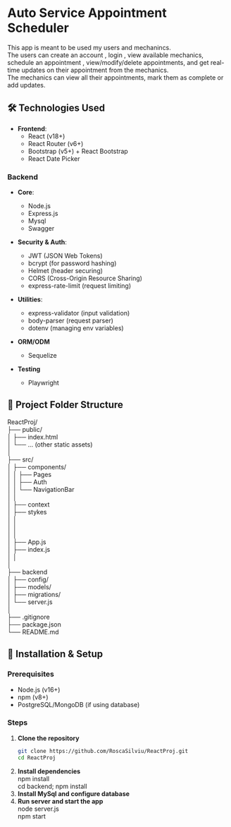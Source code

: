 # Auto Service Appointment Scheduler

This app is meant to be used my users and mechanincs.   
The users can create an account , login , view available mechanics, schedule
an appointment , view/modify/delete appointments, and get real-time updates on their appointment from the mechanics.   
The mechanics can view all their appointments, mark them as complete or add updates.

## 🛠 Technologies Used

- **Frontend**:
  - React (v18+)
  - React Router (v6+)
  - Bootstrap (v5+) + React Bootstrap
  - React Date Picker

### Backend
- **Core**:
  - Node.js
  - Express.js
  - Mysql
  - Swagger

- **Security & Auth**:
  - JWT (JSON Web Tokens)
  - bcrypt (for password hashing)
  - Helmet (header securing)
  - CORS (Cross-Origin Resource Sharing)
  - express-rate-limit (request limiting)

- **Utilities**:
  - express-validator (input validation)
  - body-parser (request parser)
  - dotenv (managing env variables)

- **ORM/ODM** 
  - Sequelize

- **Testing** 
  - Playwright

## 📁 Project Folder Structure

ReactProj/  
├── public/  
│ ├── index.html  
│ └── ... (other static assets)  
│  
├── src/  
│ ├── components/  
│ │ ├── Pages  
│ │ ├── Auth  
│ │ └── NavigationBar  
│ │  
│ ├── context  
│ ├── stykes  
│ │  
│ │   
│ │  
│ ├── App.js  
│ ├── index.js  
│ │  
│  
├── backend  
│ ├── config/  
│ ├── models/  
│ ├── migrations/  
│ └── server.js  
│  
├── .gitignore  
├── package.json  
└── README.md  


## 🚀 Installation & Setup

### Prerequisites
- Node.js (v16+)
- npm (v8+)
- PostgreSQL/MongoDB (if using database)

### Steps

1. **Clone the repository**
   ```bash
   git clone https://github.com/RoscaSilviu/ReactProj.git
   cd ReactProj
2. **Install dependencies**  
   npm install  
   cd backend; npm install
3. **Install MySql and configure database**  
4. **Run server and start the app**  
   node server.js   
   npm start

